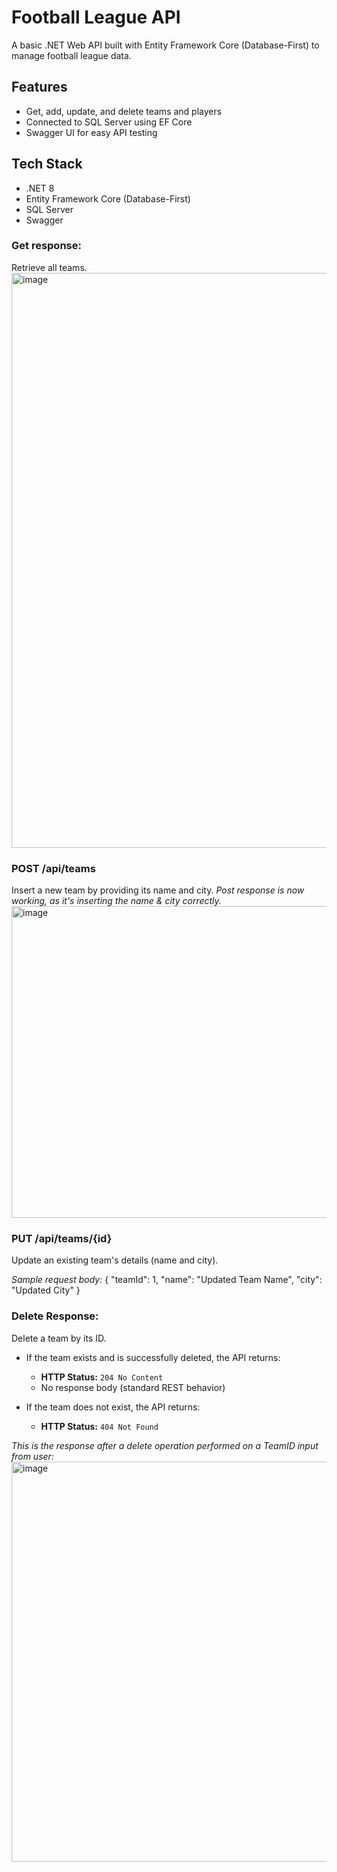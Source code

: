 # Football League API

A basic .NET Web API built with Entity Framework Core (Database-First) to manage football league data.

## Features

- Get, add, update, and delete teams and players
- Connected to SQL Server using EF Core
- Swagger UI for easy API testing

## Tech Stack

- .NET 8
- Entity Framework Core (Database-First)
- SQL Server
- Swagger

### Get response:
Retrieve all teams.
<img width="1141" height="920" alt="image" src="https://github.com/user-attachments/assets/3339027c-0024-42ae-aa52-18449a61457b" />

### POST /api/teams
Insert a new team by providing its name and city.
_Post response is now working, as it's inserting the name & city correctly._
<img width="1046" height="499" alt="image" src="https://github.com/user-attachments/assets/b844eff5-52ed-4254-b0c6-749afa8a25bb" />

### PUT /api/teams/{id}

Update an existing team's details (name and city).

_Sample request body:_
{
  "teamId": 1,
  "name": "Updated Team Name",
  "city": "Updated City"
}

### Delete Response:
Delete a team by its ID.

- If the team exists and is successfully deleted, the API returns:
  - **HTTP Status:** `204 No Content`  
  - No response body (standard REST behavior)

- If the team does not exist, the API returns:
  - **HTTP Status:** `404 Not Found`

_This is the response after a delete operation performed on a TeamID input from user:_
<img width="1069" height="640" alt="image" src="https://github.com/user-attachments/assets/fa09c379-0743-432d-967b-cc0e04c59cf5" />
